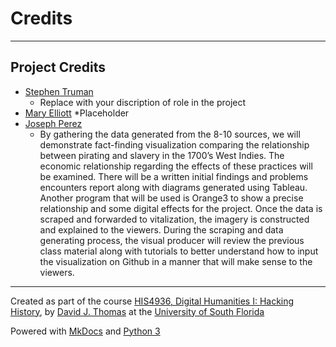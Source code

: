 # Credits

---

## Project Credits

* [Stephen Truman](mailto:s.tru989@gmail.com)
   * Replace with your discription of role in the project
* [Mary Elliott](mailto:marye1@mail.usf.edu)
   *Placeholder
* [Joseph Perez](mailto:joemperez85@gamil.com)
   * By gathering the data generated from the 8-10 sources, we will demonstrate fact-finding visualization comparing the relationship between pirating and slavery in the 1700’s West Indies. The economic relationship regarding the effects of these practices will be examined. There will be a written initial findings and problems encounters report along with diagrams generated using Tableau. Another program that will be used is Orange3 to show a precise relationship and some digital effects for the project. Once the data is scraped and forwarded to vitalization, the imagery is constructed and explained to the viewers. During the scraping and data generating process, the visual producer will review the previous class material along with tutorials to better understand how to input the visualization on Github in a manner that will make sense to the viewers.

---

Created as part of the course [HIS4936, Digital Humanities I: Hacking History](https://theportus.github.io/hacking-historical-texts), by [David J. Thomas](https://github.com/thePortus) at the [University of South Florida](https://www.usf.edu)

Powered with [MkDocs](https://mkdocs.org) and [Python 3](https://python.org)
